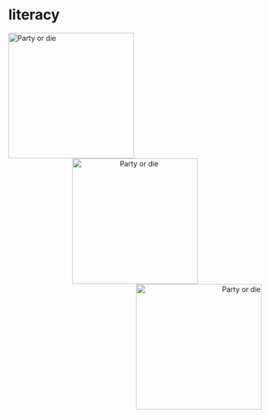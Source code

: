 # literacy
<div align="left">
  <img src="[](https://cultofthepartyparrot.com/parrots/hd/levitationparrot.gif)" style="vertical-align: top;" alt="Party or die" width=250>
</div>

<div align="center">
  <img src="[](https://cultofthepartyparrot.com/parrots/hd/ultrafastparrot.gif)" style="vertical-align: top;" alt="Party or die" width=250>
</div>

<div align="right">
  <img src="[](https://cultofthepartyparrot.com/parrots/hd/moonwalkingparrot.gif)" style="vertical-align: top;" alt="Party or die" width=250>
</div>

